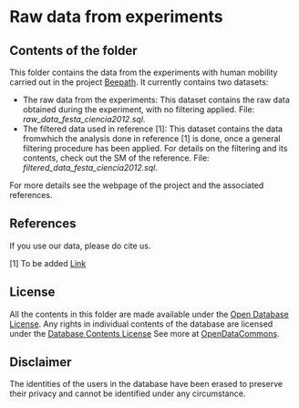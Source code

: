 Raw data from experiments
====================

## Contents of the folder

This folder contains the data from the experiments with human mobility carried out in the project [Beepath](http://bee-path.net/?lang=en).
It currently contains two datasets:

- The raw data from the experiments: This dataset contains the raw data obtained during the experiment, with no filtering applied. File: *raw_data_festa_ciencia2012.sql*.
- The filtered data used in reference [1]: This dataset contains the data fromwhich the analysis done in reference [1] is done, once a general filtering procedure has been applied. For details on the filtering and its contents, check out the SM of the reference. File: *filtered_data_festa_ciencia2012.sql*.

For more details see the webpage of the project and the associated references.

## References

If you use our data, please do cite us.

[1] To be added
	[Link]()
	

## License

All the contents in this folder are made available under the [Open Database License](http://opendatacommons.org/licenses/odbl/1.0/).
Any rights in individual contents of the database are licensed under the [Database Contents License](http://opendatacommons.org/licenses/dbcl/1.0/)
See more at [OpenDataCommons](http://opendatacommons.org/licenses/odbl/#sthash.u3haIssr.dpuf).

## Disclaimer

The identities of the users in the database have been erased to preserve their privacy and cannot be identified under any circumstance.
